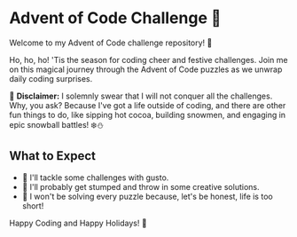 # Advent of Code Challenge 🎄

Welcome to my Advent of Code challenge repository! 🌟

Ho, ho, ho! 'Tis the season for coding cheer and festive challenges. Join me on this magical journey through the Advent of Code puzzles as we unwrap daily coding surprises.

🎁 **Disclaimer:** I solemnly swear that I will not conquer all the challenges. Why, you ask? Because I've got a life outside of coding, and there are other fun things to do, like sipping hot cocoa, building snowmen, and engaging in epic snowball battles! ❄️⛄

## What to Expect

- 🚀 I'll tackle some challenges with gusto.
- 🧠 I'll probably get stumped and throw in some creative solutions.
- 🎉 I won't be solving every puzzle because, let's be honest, life is too short!

Happy Coding and Happy Holidays! 🎉
